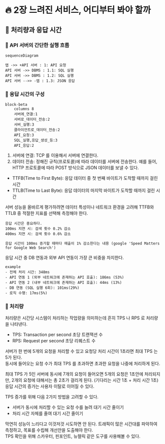 # 🔥 2장 느려진 서비스, 어디부터 봐야 할까

## 🚀 처리량과 응답 시간

### 🎯 API 서버의 간단한 실행 흐름

```mermaid
sequenceDiagram

앱 ->> +API 서버 : 1: API 요청
API 서버 ->> DBMS : 1.1: SQL 실행
API 서버 ->> DBMS : 1.2: SQL 실행
API 서버 -->> -앱 : 1.3: JSON 응답
```

### 🎯 응답 시간의 구성

```mermaid
block-beta
    columns 8
    서버에_연결:1
    서버로_데이터_전송:2
    서버_실행:3
    클라이언트로_데이터_전송:2
    API_요청:3
    SQL_실행,응답_생성_등:3
    API_응답:2
```

1. 서버에 연결: TCP 를 이용해서 서버에 연결한다.
2. 데이터 전송: 정해진 규칙(프로토콜)에 따라 데이터를 서버에 전송한다. 예를 들어, HTTP 프로토콜에 따라 POST 방식으로 JSON 데이터를 보낼 수 있다.

- TTFB(Time to First Byte): 응답 데이터 중 첫 번째 바이트가 도착할 때까지 걸린 시간
- TTLB(Time to Last Byte): 응답 데이터의 마지막 바이트가 도착할 때까지 걸린 시간

서버 성능을 올바르게 평가하려면 데이터 특성이나 네트워크 환경을 고려해 TTFB와 TTLB 중 적절한 지표를 선택해 측정해야 한다.  

```text
응답 시간은 중요하다.
100ms 지연 시: 검색 횟수 0.2% 감소
400ms 지연 시: 검색 횟수 0.6% 감소

응답 시간이 100ms 증가할 때마다 매출이 1% 감소한다는 내용 (google 'Speed Matters for Google Web Search')
```

응답 시간 중 DB 연동과 외부 API 연동이 가장 큰 비중을 차지한다.

```text
example
- 전체 처리 시간: 348ms
- API 연동 1 (외부 네트워크에 존재하는 API 호출): 186ms (53%)
- API 연동 2 (내부 네트워크에 존재하는 API 호출): 44ms (13%)
- DB 연동 (SQL 실행 6회): 101ms(29%)
- 로직 수행: 17ms(5%)
```

### 🎯 처리량

처리량은 시간당 시스템이 처리하는 작업량을 의미하는데 흔히 TPS 나 RPS 로 처리량을 나타낸다.  
- TPS: Transaction per second 초당 트랜잭션 수
- RPS: Request per second 초당 리퀘스트 수

서버가 한 번에 5개의 요청을 처리할 수 있고 요청당 처리 시간이 1초라면 최대 TPS 는 5가 된다.  
동시에 들어오는 요청 수가 최대 TPS 를 초과하면 초과한 요청을 나중에 처리하게 된다.  

최대 TPS 가 5인 서버에 동시에 7개의 요청이 들어오면 5개의 요청은 1초안에 처리되지만, 2개의 요청에 대해서는 총 2초가 걸리게 된다. (기다리는 시간 1초 + 처리 시간 1초)  
응답 시간의 증가는 사용자 이탈로 이어질 수 있다.  

TPS 증가를 위해 다음 2가지 방법을 고려할 수 있다.  

- 서버가 동시에 처리할 수 있는 요청 수를 늘려 대기 시간 줄이기
- 처리 시간 자체를 줄여 대기 시간 줄이기

막연히 성능이 느리다고 이것저것 시도하면 안 된다. 트래픽이 많은 시간대를 파악하여 측정하고, 목표를 수립해 개선안을 도출해야 한다.  
TPS 확인을 위해 스카우터, 핀포인트, 뉴렐릭 같은 도구를 사용해볼 수 있다.